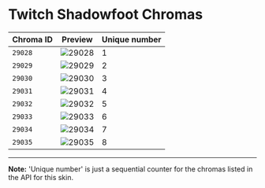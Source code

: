 # Twitch Shadowfoot Chromas

| Chroma ID | Preview | Unique number |
|---|---|---|
| `29028` | ![29028](https://raw.communitydragon.org/latest/plugins/rcp-be-lol-game-data/global/default/v1/champion-chroma-images/29/29028.png) | 1 |
| `29029` | ![29029](https://raw.communitydragon.org/latest/plugins/rcp-be-lol-game-data/global/default/v1/champion-chroma-images/29/29029.png) | 2 |
| `29030` | ![29030](https://raw.communitydragon.org/latest/plugins/rcp-be-lol-game-data/global/default/v1/champion-chroma-images/29/29030.png) | 3 |
| `29031` | ![29031](https://raw.communitydragon.org/latest/plugins/rcp-be-lol-game-data/global/default/v1/champion-chroma-images/29/29031.png) | 4 |
| `29032` | ![29032](https://raw.communitydragon.org/latest/plugins/rcp-be-lol-game-data/global/default/v1/champion-chroma-images/29/29032.png) | 5 |
| `29033` | ![29033](https://raw.communitydragon.org/latest/plugins/rcp-be-lol-game-data/global/default/v1/champion-chroma-images/29/29033.png) | 6 |
| `29034` | ![29034](https://raw.communitydragon.org/latest/plugins/rcp-be-lol-game-data/global/default/v1/champion-chroma-images/29/29034.png) | 7 |
| `29035` | ![29035](https://raw.communitydragon.org/latest/plugins/rcp-be-lol-game-data/global/default/v1/champion-chroma-images/29/29035.png) | 8 |

---

**Note:** 'Unique number' is just a sequential counter for the chromas listed in the API for this skin.